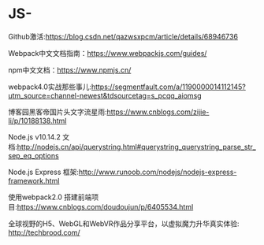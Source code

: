 # JS-

Github激活:https://blog.csdn.net/qazwsxpcm/article/details/68946736

Webpack中文文档指南：https://www.webpackjs.com/guides/

npm中文文档：https://www.npmjs.cn/

webpack4.0实战那些事儿:https://segmentfault.com/a/1190000014112145?utm_source=channel-newest&tdsourcetag=s_pcqq_aiomsg

博客园黑客帝国片头文字流星雨:https://www.cnblogs.com/zijie-li/p/10188138.html

Node.js v10.14.2 文档:http://nodejs.cn/api/querystring.html#querystring_querystring_parse_str_sep_eq_options

Node.js Express 框架:http://www.runoob.com/nodejs/nodejs-express-framework.html

使用webpack2.0 搭建前端项目:https://www.cnblogs.com/doudoujun/p/6405534.html

全球视野的H5、WebGL和WebVR作品分享平台，以虚拟魔力升华真实体验: http://techbrood.com/
